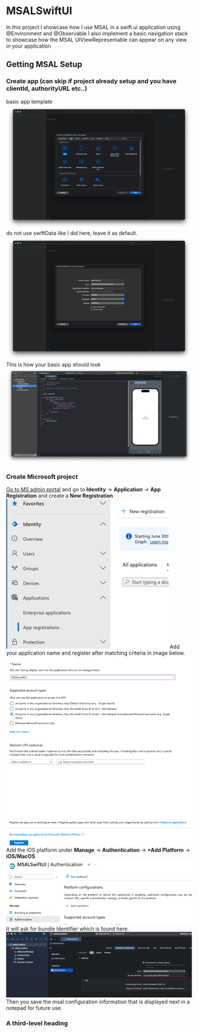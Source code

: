 
# MSALSwiftUI
In this project I showcase how I use MSAL in a swift ui application using @Environment and @Observable
I also implement a basic navigation stack to showcase how the MSAL UIViewRepresentable can appear on any view in your application

## Getting MSAL Setup
### Create app (can skip if project already setup and you have clientId, authorityURL etc..)
basic app template
![app setup](images/Step1.png)
do not use swiftData like I did here, leave it as default.
![app setup](images/Step2.png)
This is how your basic app should look
![app preview](images/Step3.png)
### Create Microsoft project 
[Go to MS admin portal](https://aka.ms/admincenter) and go to **Identity** -> **Application** -> **App Registration** and create a **New Registration** <br />
![ms dashboard](images/Step4.png)
Add your application name and register after matching criteria in image below.
![ms dashboard](images/Step5.png)
Add the iOS platform under **Manage** -> **Authentication** -> **+Add Platform** -> **iOS/MacOS**
![ms dashboard](images/Step6.png)
It will ask for bundle Identifier which is found here. 
![ms dashboard](images/Step7.png)
Then you save the msal configuration information that is displayed next in a notepad for future use. 
### A third-level heading
